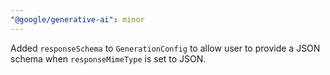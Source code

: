 ```yaml
---
"@google/generative-ai": minor
---
```


Added `responseSchema` to `GenerationConfig` to allow user to provide a JSON schema when `responseMimeType` is set to JSON.
